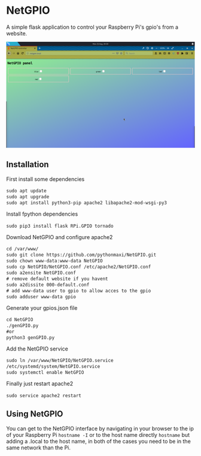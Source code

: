 # NetGPIO

A simple flask application to control your Raspberry Pi's gpio's from a website.

![Preview](https://raw.githubusercontent.com/pythonmaxi/NetGPIO/master/netgpio.png)

## Installation

First install some dependencies

```
sudo apt update
sudo apt upgrade
sudo apt install python3-pip apache2 libapache2-mod-wsgi-py3
```

Install fpython dependencies

`sudo pip3 install flask RPi.GPIO tornado`

Download NetGPIO and configure apache2

```
cd /var/www/
sudo git clone https://github.com/pythonmaxi/NetGPIO.git
sudo chown www-data:www-data NetGPIO
sudo cp NetGPIO/NetGPIO.conf /etc/apache2/NetGPIO.conf
sudo a2ensite NetGPIO.conf
# remove default website if you havent
sudo a2dissite 000-default.conf
# add www-data user to gpio to allow acces to the gpio
sudo adduser www-data gpio
```

Generate your gpios.json file

```
cd NetGPIO
./genGPIO.py
#or
python3 genGPIO.py
```

Add the NetGPIO service

```
sudo ln /var/www/NetGPIO/NetGPIO.service /etc/systemd/system/NetGPIO.service
sudo systemctl enable NetGPIO
```

Finally just restart apache2

`sudo service apache2 restart`

## Using NetGPIO

You can get to the NetGPIO interface by navigating in your browser to the ip of your Raspberry Pi `hostname -I` or to the host name directly `hostname` but adding a .local to the host name,
in both of the cases you need to be in the same network than the Pi.
